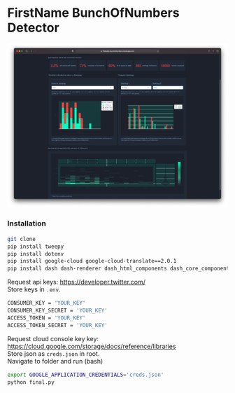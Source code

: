 # FirstName BunchOfNumbers Detector

![screenshot](/assets/screen.png)

### Installation

```bash
git clone
pip install tweepy
pip install dotenv
pip install google-cloud google-cloud-translate==2.0.1
pip install dash dash-renderer dash_html_components dash_core_components
```

Request api keys: https://developer.twitter.com/ \
Store keys in `.env`.

```bash
CONSUMER_KEY = 'YOUR_KEY'
CONSUMER_KEY_SECRET = 'YOUR_KEY'
ACCESS_TOKEN = 'YOUR_KEY'
ACCESS_TOKEN_SECRET = 'YOUR_KEY'
```

Request cloud console key key: https://cloud.google.com/storage/docs/reference/libraries \
Store json as `creds.json` in root. \
Navigate to folder and run (bash)

```bash
export GOOGLE_APPLICATION_CREDENTIALS='creds.json'
python final.py
```
